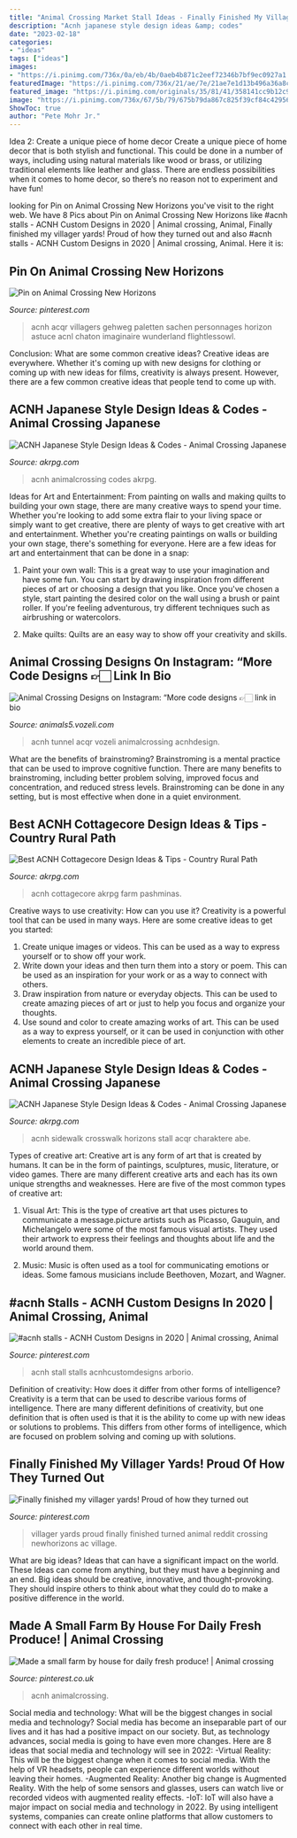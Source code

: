 ```yaml
---
title: "Animal Crossing Market Stall Ideas - Finally Finished My Villager Yards! Proud Of How They Turned Out"
description: "Acnh japanese style design ideas &amp; codes"
date: "2023-02-18"
categories:
- "ideas"
tags: ["ideas"]
images:
- "https://i.pinimg.com/736x/0a/eb/4b/0aeb4b871c2eef72346b7bf9ec0927a1.jpg"
featuredImage: "https://i.pinimg.com/736x/21/ae/7e/21ae7e1d13b496a36a8cc5b5b8e2f63a.jpg"
featured_image: "https://i.pinimg.com/originals/35/81/41/358141cc9b12c9e604bbe8ad91a511f1.jpg"
image: "https://i.pinimg.com/736x/67/5b/79/675b79da867c825f39cf84c429564c58.jpg"
ShowToc: true
author: "Pete Mohr Jr."
---
```



Idea 2: Create a unique piece of home decor
Create a unique piece of home decor that is both stylish and functional. This could be done in a number of ways, including using natural materials like wood or brass, or utilizing traditional elements like leather and glass. There are endless possibilities when it comes to home decor, so there’s no reason not to experiment and have fun!

	

		
looking for Pin on Animal Crossing New Horizons you've visit to the right web. We have 8 Pics about Pin on Animal Crossing New Horizons like #acnh stalls - ACNH Custom Designs in 2020 | Animal crossing, Animal, Finally finished my villager yards! Proud of how they turned out and also #acnh stalls - ACNH Custom Designs in 2020 | Animal crossing, Animal. Here it is:
		
    
## Pin On Animal Crossing New Horizons

<img loading=lazy src="https://i.pinimg.com/736x/7e/b2/7f/7eb27f940f0004a20db05d123bf99934.jpg" onerror="this.onerror=null;this.src='https://tse1.mm.bing.net/th?id=OIP.f3pkqzGxmql17IU93xEn3gHaHa&amp;pid=15.1';" alt="Pin on Animal Crossing New Horizons">

_Source: pinterest.com_

>acnh acqr villagers gehweg paletten sachen personnages horizon astuce acnl chaton imaginaire wunderland flightlessowl. 

	

Conclusion: What are some common creative ideas?
Creative ideas are everywhere. Whether it's coming up with new designs for clothing or coming up with new ideas for films, creativity is always present. However, there are a few common creative ideas that people tend to come up with.

    
## ACNH Japanese Style Design Ideas &amp; Codes - Animal Crossing Japanese

<img loading=lazy src="https://www.akrpg.com/upload/20201010/6373793884782984606256410.png" onerror="this.onerror=null;this.src='https://tse1.mm.bing.net/th?id=OIP.vfClvcrFVr_6ZUAvrK9IHAHaEu&amp;pid=15.1';" alt="ACNH Japanese Style Design Ideas &amp; Codes - Animal Crossing Japanese">

_Source: akrpg.com_

>acnh animalcrossing codes akrpg. 

	

Ideas for Art and Entertainment: From painting on walls and making quilts to building your own stage, there are many creative ways to spend your time.
Whether you're looking to add some extra flair to your living space or simply want to get creative, there are plenty of ways to get creative with art and entertainment. Whether you're creating paintings on walls or building your own stage, there's something for everyone. Here are a few ideas for art and entertainment that can be done in a snap:
1. Paint your own wall: This is a great way to use your imagination and have some fun. You can start by drawing inspiration from different pieces of art or choosing a design that you like. Once you've chosen a style, start painting the desired color on the wall using a brush or paint roller. If you're feeling adventurous, try different techniques such as airbrushing or watercolors.

2. Make quilts: Quilts are an easy way to show off your creativity and skills.

    
## Animal Crossing Designs On Instagram: “More Code Designs 👉🏻 Link In Bio

<img loading=lazy src="https://i.pinimg.com/originals/35/81/41/358141cc9b12c9e604bbe8ad91a511f1.jpg" onerror="this.onerror=null;this.src='https://tse2.mm.bing.net/th?id=OIP.WPqYInWYFPC_mMCJ5D0UCAHaGH&amp;pid=15.1';" alt="Animal Crossing Designs on Instagram: “More code designs 👉🏻 link in bio">

_Source: animals5.vozeli.com_

>acnh tunnel acqr vozeli animalcrossing acnhdesign. 

	

What are the benefits of brainstroming?
Brainstroming is a mental practice that can be used to improve cognitive function. There are many benefits to brainstroming, including better problem solving, improved focus and concentration, and reduced stress levels. Brainstroming can be done in any setting, but is most effective when done in a quiet environment.

    
## Best ACNH Cottagecore Design Ideas &amp; Tips - Country Rural Path

<img loading=lazy src="https://www.akrpg.com/upload/20200911/6373544179599895129212669.jpg" onerror="this.onerror=null;this.src='https://tse2.mm.bing.net/th?id=OIP.IGE5lq9HEtvJ6OuZGwfklAHaEK&amp;pid=15.1';" alt="Best ACNH Cottagecore Design Ideas &amp; Tips - Country Rural Path">

_Source: akrpg.com_

>acnh cottagecore akrpg farm pashminas. 

	

Creative ways to use creativity: How can you use it?
Creativity is a powerful tool that can be used in many ways. Here are some creative ideas to get you started: 
1. Create unique images or videos. This can be used as a way to express yourself or to show off your work.
2. Write down your ideas and then turn them into a story or poem. This can be used as an inspiration for your work or as a way to connect with others.
3. Draw inspiration from nature or everyday objects. This can be used to create amazing pieces of art or just to help you focus and organize your thoughts.
4. Use sound and color to create amazing works of art. This can be used as a way to express yourself, or it can be used in conjunction with other elements to create an incredible piece of art.

    
## ACNH Japanese Style Design Ideas &amp; Codes - Animal Crossing Japanese

<img loading=lazy src="https://www.akrpg.com/upload/20201010/6373793917631967709468565.png" onerror="this.onerror=null;this.src='https://tse1.mm.bing.net/th?id=OIP.ZdK5Z8YtR2TavFQVvtIJcQHaD-&amp;pid=15.1';" alt="ACNH Japanese Style Design Ideas &amp; Codes - Animal Crossing Japanese">

_Source: akrpg.com_

>acnh sidewalk crosswalk horizons stall acqr charaktere abe. 

	

Types of creative art:
Creative art is any form of art that is created by humans. It can be in the form of paintings, sculptures, music, literature, or video games. There are many different creative arts and each has its own unique strengths and weaknesses. Here are five of the most common types of creative art:
1. Visual Art: This is the type of creative art that uses pictures to communicate a message.picture artists such as Picasso, Gauguin, and Michelangelo were some of the most famous visual artists. They used their artwork to express their feelings and thoughts about life and the world around them.

2. Music: Music is often used as a tool for communicating emotions or ideas. Some famous musicians include Beethoven, Mozart, and Wagner.

    
## #acnh Stalls - ACNH Custom Designs In 2020 | Animal Crossing, Animal

<img loading=lazy src="https://i.pinimg.com/736x/0a/eb/4b/0aeb4b871c2eef72346b7bf9ec0927a1.jpg" onerror="this.onerror=null;this.src='https://tse3.mm.bing.net/th?id=OIP.zUiMWgYjSEIChlLvFZYjywHaHa&amp;pid=15.1';" alt="#acnh stalls - ACNH Custom Designs in 2020 | Animal crossing, Animal">

_Source: pinterest.com_

>acnh stall stalls acnhcustomdesigns arborio. 

	

Definition of creativity: How does it differ from other forms of intelligence?
Creativity is a term that can be used to describe various forms of intelligence. There are many different definitions of creativity, but one definition that is often used is that it is the ability to come up with new ideas or solutions to problems. This differs from other forms of intelligence, which are focused on problem solving and coming up with solutions.

    
## Finally Finished My Villager Yards! Proud Of How They Turned Out

<img loading=lazy src="https://i.pinimg.com/736x/21/ae/7e/21ae7e1d13b496a36a8cc5b5b8e2f63a.jpg" onerror="this.onerror=null;this.src='https://tse2.mm.bing.net/th?id=OIP.mShTFZrMFcP2HiDh6wsIQwHaKr&amp;pid=15.1';" alt="Finally finished my villager yards! Proud of how they turned out">

_Source: pinterest.com_

>villager yards proud finally finished turned animal reddit crossing newhorizons ac village. 

	

What are big ideas? Ideas that can have a significant impact on the world. These Ideas can come from anything, but they must have a beginning and an end. Big ideas should be creative, innovative, and thought-provoking. They should inspire others to think about what they could do to make a positive difference in the world.

    
## Made A Small Farm By House For Daily Fresh Produce! | Animal Crossing

<img loading=lazy src="https://i.pinimg.com/736x/67/5b/79/675b79da867c825f39cf84c429564c58.jpg" onerror="this.onerror=null;this.src='https://tse4.mm.bing.net/th?id=OIP.1FqsHndGdmRlASuA5WP-6wHaEj&amp;pid=15.1';" alt="Made a small farm by house for daily fresh produce! | Animal crossing">

_Source: pinterest.co.uk_

>acnh animalcrossing. 

	

Social media and technology: What will be the biggest changes in social media and technology?
Social media has become an inseparable part of our lives and it has had a positive impact on our society. But, as technology advances, social media is going to have even more changes. Here are 8 ideas that social media and technology will see in 2022: 
-Virtual Reality: This will be the biggest change when it comes to social media. With the help of VR headsets, people can experience different worlds without leaving their homes. 
-Augmented Reality: Another big change is Augmented Reality. With the help of some sensors and glasses, users can watch live or recorded videos with augmented reality effects. 
-IoT: IoT will also have a major impact on social media and technology in 2022. By using intelligent systems, companies can create online platforms that allow customers to connect with each other in real time.

